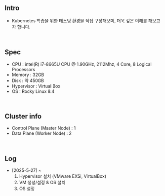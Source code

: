 ## Intro
* Kubernetes 학습을 위한 테스팅 환경을 직접 구성해보며, 더욱 깊은 이해를 해보고자 합니다.
<br>

## Spec
* CPU : intel(R) i7-8665U CPU @ 1.90GHz, 2112Mhz, 4 Core, 8 Logical Processors
* Memory : 32GB
* Disk : 약 450GB
* Hypervisor : Virtual Box
* OS : Rocky Linux 8.4
<br>

## Cluster info
* Control Plane (Master Node) : 1
* Data Plane (Worker Node) : 2
<br>

## Log
* [2025-5-27] ~
  1. Hypervisor 설치 (VMware EXSi, VirtualBox)
  2. VM 생성/설정 & OS 설치
  3. OS 설정
<br>
<br>
